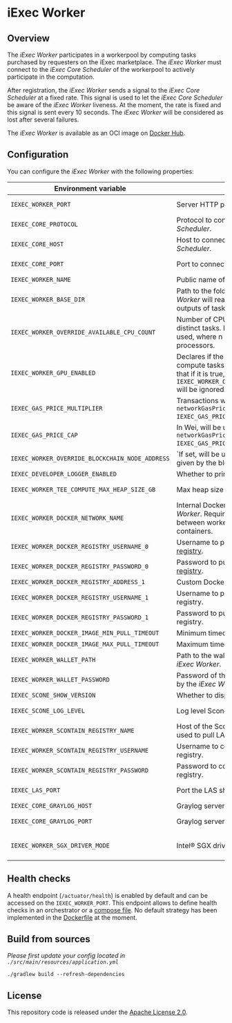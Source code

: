 # iExec Worker

## Overview

The _iExec Worker_ participates in a workerpool by computing tasks purchased by requesters on the iExec marketplace.
The _iExec Worker_ must connect to the _iExec Core Scheduler_ of the workerpool to actively participate in the computation.

After registration, the _iExec Worker_ sends a signal to the _iExec Core Scheduler_ at a fixed rate.
This signal is used to let the _iExec Core Scheduler_ be aware of the _iExec Worker_ liveness.
At the moment, the rate is fixed and this signal is sent every 10 seconds.
The _iExec Worker_ will be considered as lost after several failures.

The _iExec Worker_ is available as an OCI image on [Docker Hub](https://hub.docker.com/r/iexechub/iexec-worker/tags).

## Configuration

You can configure the _iExec Worker_ with the following properties:

| Environment variable | Description | Type | Default value |
| --- | --- | --- | --- |
| `IEXEC_WORKER_PORT` | Server HTTP port of the _iExec Worker_. | Positive integer | `13100` |
| `IEXEC_CORE_PROTOCOL` | Protocol to connect to the _iExec Core Scheduler_. | String | `http` |
| `IEXEC_CORE_HOST` | Host to connect to the _iExec Core Scheduler_.  | String | `localhost` |
| `IEXEC_CORE_PORT` | Port to connect to the _iExec Core Scheduler_. | Positive integer | `13000` |
| `IEXEC_WORKER_NAME` | Public name of the _iExec Worker_. | String | `worker` |
| `IEXEC_WORKER_BASE_DIR` | Path to the folder within which the _iExec Worker_ will read-and-write inputs and outputs of tasks. | String | `/tmp/iexec-worker` |
| `IEXEC_WORKER_OVERRIDE_AVAILABLE_CPU_COUNT` | Number of CPUs available for computing distinct tasks. If not set, n-1 CPUs will be used, where n is the number of available processors. | Positive integer | |
| `IEXEC_WORKER_GPU_ENABLED` | Declares if the _iExec Worker_ is able to compute tasks requesting GPU mode. Note that if it is true, `IEXEC_WORKER_OVERRIDE_AVAILABLE_CPU_COUNT` will be ignored. | Boolean | `false` |
| `IEXEC_GAS_PRICE_MULTIPLIER` | Transactions will be sent with `networkGasPrice * IEXEC_GAS_PRICE_MULTIPLIER`. | Float  | `1.3` |
| `IEXEC_GAS_PRICE_CAP` | In Wei, will be used for transactions if `networkGasPrice * IEXEC_GAS_PRICE_MULTIPLIER > gasPriceCap`. | Positive integer | `22000000000` |
| `IEXEC_WORKER_OVERRIDE_BLOCKCHAIN_NODE_ADDRESS` | `If set, will be used instead of the address given by the blockchain adapter. | String | |
| `IEXEC_DEVELOPER_LOGGER_ENABLED` | Whether to print application logs of tasks. | Boolean | `false` |
| `IEXEC_WORKER_TEE_COMPUTE_MAX_HEAP_SIZE_GB` | Max heap size for TEE apps. | Positive integer | `8` |
| `IEXEC_WORKER_DOCKER_NETWORK_NAME` | Internal Docker network name of the _iExec Worker_. Required for communication between worker and launched-by-worker containers. | String | `iexec-worker-net` |
| `IEXEC_WORKER_DOCKER_REGISTRY_USERNAME_0` | Username to pull apps from [official Docker registry](https://hub.docker.com/). | String | |
| `IEXEC_WORKER_DOCKER_REGISTRY_PASSWORD_0` | Password to  pull apps from [official Docker registry](https://hub.docker.com/). | String | |
| `IEXEC_WORKER_DOCKER_REGISTRY_ADDRESS_1`  | Custom Docker registry address.  | String | |
| `IEXEC_WORKER_DOCKER_REGISTRY_USERNAME_1` | Username to pull apps from custom Docker registry. | String | |
| `IEXEC_WORKER_DOCKER_REGISTRY_PASSWORD_1` | Password to pull apps from custom Docker registry. | String | |
| `IEXEC_WORKER_DOCKER_IMAGE_MIN_PULL_TIMEOUT` | Minimum timeout to pull Dapp images. | String | `PT5M` |
| `IEXEC_WORKER_DOCKER_IMAGE_MAX_PULL_TIMEOUT` | Maximum timeout to pull Dapp images. | String | `PT30M` |
| `IEXEC_WORKER_WALLET_PATH` | Path to the wallet that should be used by the _iExec Worker_. | String | `./src/main/resources/wallet/encrypted-wallet_worker1.json` |
| `IEXEC_WORKER_WALLET_PASSWORD` | Password of the wallet that should be used by the _iExec Worker_. | String | `whatever` |
| `IEXEC_SCONE_SHOW_VERSION` | Whether to display version of Scone. | Boolean | `true` |
| `IEXEC_SCONE_LOG_LEVEL` | Log level Scone should use.  | [0,7] or String | `debug` |
| `IEXEC_WORKER_SCONTAIN_REGISTRY_NAME`  | Host of the Scontain registry. Currently used to pull LAS image. | String | `registry.scontain.com:5050` |
| `IEXEC_WORKER_SCONTAIN_REGISTRY_USERNAME` | Username to connect to the Scontain registry. | String | |
| `IEXEC_WORKER_SCONTAIN_REGISTRY_PASSWORD` | Password to connect to the Scontain registry. | String | |
| `IEXEC_LAS_PORT` | Port the LAS should be started on. | Positive integer | `18766` |
| `IEXEC_CORE_GRAYLOG_HOST` | Graylog server host. | String | `localhost` |
| `IEXEC_CORE_GRAYLOG_PORT` | Graylog server port. | Positive integer | `12201` |
| `IEXEC_WORKER_SGX_DRIVER_MODE` | Intel® SGX driver that should be used. | { NONE, LEGACY, NATIVE } | `NONE` |

## Health checks

A health endpoint (`/actuator/health`) is enabled by default and can be accessed on the `IEXEC_WORKER_PORT`.
This endpoint allows to define health checks in an orchestrator or a [compose file](https://github.com/compose-spec/compose-spec/blob/master/spec.md#healthcheck).
No default strategy has been implemented in the [Dockerfile](Dockerfile) at the moment.

## Build from sources

*Please first update your config located in `./src/main/resources/application.yml`*

```
./gradlew build --refresh-dependencies
```

## License

This repository code is released under the [Apache License 2.0](LICENSE).
